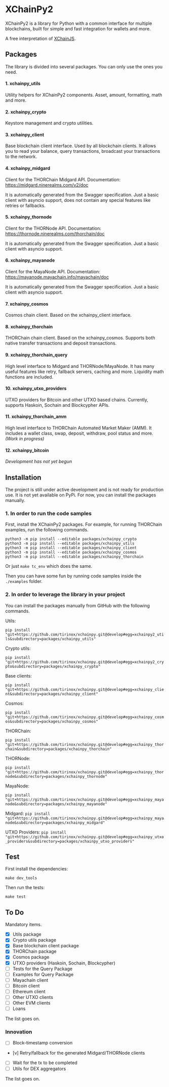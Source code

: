 # XChainPy2

XChainPy2 is a library for Python with a common interface for multiple blockchains, built for simple and fast
integration for wallets and more.

A free interpretation of [XChainJS](https://xchainjs.org/).

## Packages

The library is divided into several packages. You can only use the ones you need.

#### 1. xchainpy_utils

Utility helpers for XChainPy2 components. Asset, amount, formatting, math and more.

#### 2. xchainpy_crypto

Keystore management and crypto utilities.

#### 3. xchainpy_client

Base blockchain client interface. Used by all blockchain clients.
It allows you to read your balance, query transactions, broadcast your transactions to the network.

#### 4. xchainpy_midgard

Client for the THORChain Midgard API. Documentation: https://midgard.ninerealms.com/v2/doc

It is automatically generated from the Swagger specification. Just a basic client with asyncio support, does not contain any special features like retries or fallbacks.

#### 5. xchainpy_thornode

Client for the THORNode API. Documentation: https://thornode.ninerealms.com/thorchain/doc

It is automatically generated from the Swagger specification. Just a basic client with asyncio support.

#### 6. xchainpy_mayanode

Client for the MayaNode API. Documentation: https://mayanode.mayachain.info/mayachain/doc

It is automatically generated from the Swagger specification. Just a basic client with asyncio support.

#### 7. xchainpy_cosmos

Cosmos chain client. Based on the xchainpy_client interface.

#### 8. xchainpy_thorchain

THORChain chain client. Based on the xchainpy_cosmos.
Supports both native transfer transactions and deposit transactions.

#### 9. xchainpy_thorchain_query

High level interface to Midgard and THORNode/MayaNode. It has many useful features like retry, fallback servers, caching and more. Liquidity math functions are included. 

#### 10. xchainpy_utxo_providers

UTXO providers for Bitcoin and other UTXO based chains. Currently, supports Haskoin, Sochain and Blockcypher APIs.

#### 11. xchainpy_thorchain_amm

High level interface to THORChain Automated Market Maker (AMM). It includes a wallet class, swap, deposit, withdraw, pool status and more. *(Work in progress)*

#### 12. xchainpy_bitcoin
*Development has not yet begun*


## Installation

The project is still under active development and is not ready for production use.
It is not yet available on PyPi.
For now, you can install the packages manually.

### 1. In order to run the code samples

First, install the XChainPy2 packages. For example, for running THORChain examples, run the following commands.

```
python3 -m pip install --editable packages/xchainpy_crypto
python3 -m pip install --editable packages/xchainpy_utils
python3 -m pip install --editable packages/xchainpy_client
python3 -m pip install --editable packages/xchainpy_cosmos
python3 -m pip install --editable packages/xchainpy_thorchain
```

Or just `make tc_env` which does the same.

Then you can have some fun by running code samples inside the `./examples` folder.

### 2. In order to leverage the library in your project

You can install the packages manually from GitHub with the following commands.

Utils:

`pip install "git+https://github.com/tirinox/xchainpy.git@develop#egg=xchainpy2_utils&subdirectory=packages/xchainpy_utils"`

Crypto utils:

`pip install "git+https://github.com/tirinox/xchainpy.git@develop#egg=xchainpy2_crypto&subdirectory=packages/xchainpy_crypto"`

Base clients:

`pip install "git+https://github.com/tirinox/xchainpy.git@develop#egg=xchainpy_client&subdirectory=packages/xchainpy_client"`

Cosmos:

`pip install "git+https://github.com/tirinox/xchainpy.git@develop#egg=xchainpy_cosmos&subdirectory=packages/xchainpy_cosmos"`

THORChain:

`pip install "git+https://github.com/tirinox/xchainpy.git@develop#egg=xchainpy_thorchain&subdirectory=packages/xchainpy_thorchain"`

THORNode:

`pip install "git+https://github.com/tirinox/xchainpy.git@develop#egg=xchainpy_thornode&subdirectory=packages/xchainpy_thornode"`

MayaNode:

`pip install "git+https://github.com/tirinox/xchainpy.git@develop#egg=xchainpy_mayanode&subdirectory=packages/xchainpy_mayanode"`

Midgard:
`pip install "git+https://github.com/tirinox/xchainpy.git@develop#egg=xchainpy_mayanode&subdirectory=packages/xchainpy_midgard"`

UTXO Providers:
`pip install "git+https://github.com/tirinox/xchainpy.git@develop#egg=xchainpy_utxo_providers&subdirectory=packages/xchainpy_utxo_providers"`

## Test

First install the dependencies:

`make dev_tools`

Then run the tests:

`make test`

## To Do

Mandatory items.

- [x] Utils package
- [x] Crypto utils package
- [x] Base blockchain client package
- [x] THORChain package
- [x] Cosmos package
- [x] UTXO providers (Haskoin, Sochain, Blockcypher)
- [ ] Tests for the Query Package
- [ ] Examples for Query Package
- [ ] Mayachain client
- [ ] Bitcoin client
- [ ] Ethereum client
- [ ] Other UTXO clients
- [ ] Other EVM clients
- [ ] Loans

The list goes on.

### Innovation

- [ ] Block-timestamp conversion
- [v] Retry/fallback for the generated Midgard/THORNode clients
- [ ] Wait for the tx to be completed
- [ ] Utils for DEX aggregators

The list goes on.